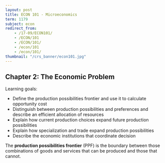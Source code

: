 ```yaml
---
layout: post
title: ECON 101 - Microeconomics
term: 1179
subject: econ
redirect_from:
    - /17-09/ECON101/
    - /ECON/101
    - /ECON/101/
    - /econ/101
    - /econ/101/
thumbnail: "/crs_banner/econ101.jpg"
---
```


## Chapter 2: The Economic Problem

Learning goals:
- Define the production possibilities frontier and use it to calculate opportunity cost
- Distinguish between production possibilities and preferences and describe an efficient allocation of resources
- Explain how current production choices expand future production possibilities
- Explain how specialization and trade expand production possibilities
- Describe the economic institutions that coordinate decision

The **production possibilities frontier** (PPF) is the boundary between those combinations of goods and services that can be produced and those that cannot.
